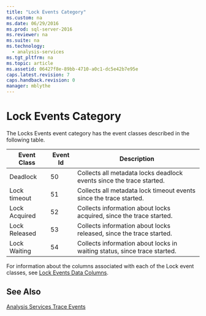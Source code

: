 ```yaml
---
title: "Lock Events Category"
ms.custom: na
ms.date: 06/29/2016
ms.prod: sql-server-2016
ms.reviewer: na
ms.suite: na
ms.technology: 
  - analysis-services
ms.tgt_pltfrm: na
ms.topic: article
ms.assetid: 06427f8e-89bb-4710-a0c1-dc5e42b7e95e
caps.latest.revision: 7
caps.handback.revision: 0
manager: mblythe
---
```

# Lock Events Category
The Locks Events event category has the event classes described in the following table.  
  
|Event Class|Event Id|Description|  
|-----------------|--------------|-----------------|  
|Deadlock|50|Collects all metadata locks deadlock events since the trace started.|  
|Lock timeout|51|Collects all metadata lock timeout events since the trace started.|  
|Lock Acquired|52|Collects information about locks acquired, since the trace started.|  
|Lock Released|53|Collects information about locks released, since the trace started.|  
|Lock Waiting|54|Collects information about locks in waiting status, since trace started.|  
  
 For information about the columns associated with each of the Lock event classes, see [Lock Events Data Columns](../../Topics/TopicNameNotContainA/Lock-Events-Data-Columns.md).  
  
## See Also  
 [Analysis Services Trace Events](../../Topics/TopicNameNotContainA/Analysis-Services-Trace-Events.md)
